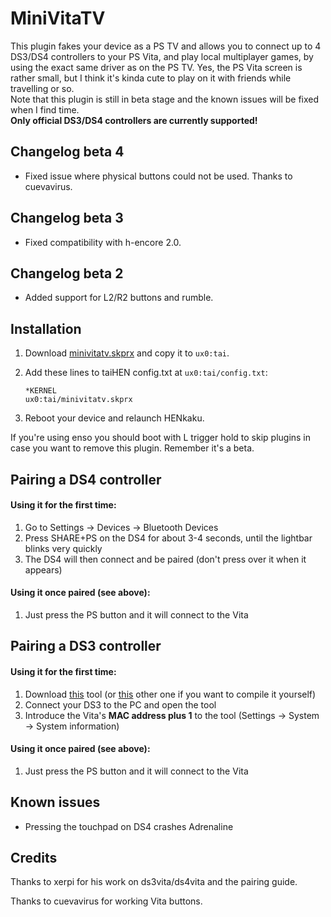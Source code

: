 # MiniVitaTV

This plugin fakes your device as a PS TV and allows you to connect up to 4 DS3/DS4 controllers to your PS Vita, and play local multiplayer games, by using the exact same driver as on the PS TV. Yes, the PS Vita screen is rather small, but I think it's kinda cute to play on it with friends while travelling or so.  
Note that this plugin is still in beta stage and the known issues will be fixed when I find time.  
**Only official DS3/DS4 controllers are currently supported!**

## Changelog beta 4
- Fixed issue where physical buttons could not be used. Thanks to cuevavirus.

## Changelog beta 3
- Fixed compatibility with h-encore 2.0.

## Changelog beta 2
- Added support for L2/R2 buttons and rumble.

## Installation

1. Download [minivitatv.skprx](https://github.com/TheOfficialFloW/MiniVitaTV/releases/download/v0.4/minivitatv.skprx) and copy it to `ux0:tai`.

2. Add these lines to taiHEN config.txt at `ux0:tai/config.txt`:

   ```
   *KERNEL
   ux0:tai/minivitatv.skprx
   ```

3. Reboot your device and relaunch HENkaku.

If you're using enso you should boot with L trigger hold to skip plugins in case you want to remove this plugin. Remember it's a beta.

## Pairing a DS4 controller

#### Using it for the first time:

1. Go to Settings → Devices → Bluetooth Devices
2. Press SHARE+PS on the DS4 for about 3-4 seconds, until the lightbar blinks very quickly
3. The DS4 will then connect and be paired (don't press over it when it appears)

#### Using it once paired (see above):

1. Just press the PS button and it will connect to the Vita

## Pairing a DS3 controller

#### Using it for the first time:

1. Download [this](http://dancingpixelstudios.com/sixaxis-controller/sixaxispairtool/) tool (or [this](https://help.ubuntu.com/community/Sixaxis?action=AttachFile&do=get&target=sixpair.c) other one if you want to compile it yourself)
2. Connect your DS3 to the PC and open the tool
3. Introduce the Vita's **MAC address plus 1** to the tool (Settings → System → System information)

#### Using it once paired (see above):
1. Just press the PS button and it will connect to the Vita

## Known issues

- Pressing the touchpad on DS4 crashes Adrenaline

## Credits

Thanks to xerpi for his work on ds3vita/ds4vita and the pairing guide.

Thanks to cuevavirus for working Vita buttons.
